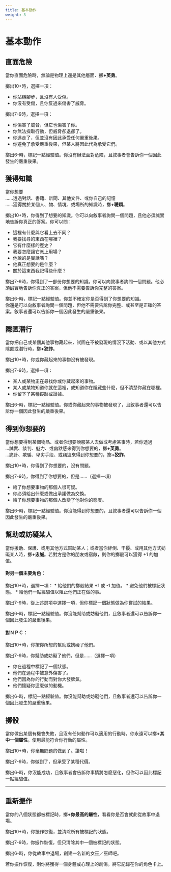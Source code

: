 ```yaml
---
title: 基本動作
weight: 3
---
```


# 基本動作

<div class='Move'>

## 直面危險

當你直面危險時，無論是物理上還是其他層面．擲<b>+英勇</b>。

<tag>擲出10+時</tag>，選擇一項：
* 你站穩腳步，且沒有人受傷。
* 你沒有受傷，且你反過來傷害了威脅。

<tag>擲出7-9時</tag>，選擇一項：
* 你傷害了威脅，但它也傷害了你。
* 你無法採取行動，但威脅卻退卻了。
* 你逃走了，但並沒有因此承受任何嚴重後果。
* 你避免了承受嚴重後果，但某人將因此代為承受它們。

<tag>擲出6-時</tag>，標記一點經驗值。你沒有辦法面對危險，且敘事者會告訴你一個因此發生的嚴重後果。
</div>

<div class='Move'>

## 獲得知識

當你想要<br/>
……透過對話、書籍、新聞、其他文件、或你自己的記憶<br/>
……獲得關於某個人、物、情境、或場所的知識時，擲<b>+聰穎</b>。


<tag>擲出10+時</tag>，你得到了想要的知識。你可以向敘事者詢問一個問題，且他必須誠實地告訴你真正的答案。你可以問：
* 這裡有什麼與它看上去不同？
* 我要找尋的東西在哪裡？
* 它有什麼樣的歷史？
* 我要怎麼讓它派上用場？
* 他說的是實話嗎？
* 他真正想要的是什麼？
* 關於這東西我記得些什麼？

<tag>擲出7-9時</tag>，你得到了一部份你想要的知識。你可以向敘事者詢問一個問題。他必須誠實地告訴你真正的答案，但他不需要告訴你完整的答案。

<tag>擲出6-時</tag>，標記一點經驗值。你並不確定你是否得到了你想要的知識。<br/>
你還是可以向敘事者詢問一個問題，但他不需要告訴你完整、或甚至是正確的答案。敘事者還可以告訴你一個因此發生的嚴重後果。
</div>

<div class='Move'>

## 隱匿潛行

當你把自己或某個其他事物藏起來，試圖在不被發現的情況下活動、或以其他方式隱匿或潛行時，擲<b>+狡詐</b>。

<tag>擲出10+時</tag>，你或你藏起來的事物沒有被發現。

<tag>擲出7-9時</tag>，選擇一項：
* 某人或某物正在尋找你或你藏起來的事物。
* 某人或某物知道你就在這裡，或知道你在隱藏些什麼，但不清楚你藏在哪裡。
* 你留下了某種蹤跡或證據。

<tag>擲出6-時</tag>，標記一點經驗值。你或你藏起來的事物被發現了，且敘事者還可以告訴你一個因此發生的嚴重後果。
</div>

<div class='Move'>

## 得到你想要的

當你想要得到某個物品、或者你想要說服某人去做或考慮某事時，若你透過<br/>
…誠實、談判、魅力、或幽默感來得到你想要的，擲<b>+英勇</b>。<br/>
…詭計、欺騙、卑劣手段、或竊盜來得到你想要的，擲<b>+狡詐</b>。

<tag>擲出10+時</tag>，你得到了你想要的，沒有問題。

<tag>擲出7-9時</tag>，你得到了你想要的，但是……（選擇一項）
* 給了你想要事物的那個人很可疑。
* 你必須給出什麼或做出承諾做為交換。
* 給了你想要事物的那個人改變了他對你的態度。

<tag>擲出6-時</tag>，標記一點經驗值。你沒能得到你想要的，且敘事者還可以告訴你一個因此發生的嚴重後果。
</div>

<div class='Move'>

## 幫助或妨礙某人

當你援助、保護、或用其他方式幫助某人；或者當你絆倒、干擾、或用其他方式妨礙某人時，擲<b>+忠誠</b>。若對方是你的朋友或宿敵，則你的擲骰可以獲得 +1 的加值。

<h4>對另一個主要角色：</h4>
<tag>擲出10+時</tag>，選擇一項：
* 給他們的擲骰結果 +1 或 -1 加值。
* 避免他們被標記狀態。
* 給他們一點經驗值以阻止他們正在做的事。

<tag>擲出7-9時</tag>，從上述選項中選擇一項，但你標記一個狀態做為你嘗試的結果。

<tag>擲出6-時</tag>，標記一點經驗值。你沒能幫助或妨礙他們，且敘事者還可以告訴你一個因此發生的嚴重後果。


<h4>對ＮＰＣ：</h4>
<tag>擲出10+時</tag>，你按你所想的幫助或妨礙了他們。

<tag>擲出7-9時</tag>，你幫助或妨礙了他們，但是……（選擇一項）
* 你在過程中標記了一個狀態。
* 他們在過程中被意外傷害了。
* 他們因為你的行動而對你大發脾氣。
* 他們懷疑你這麼做的動機。

<tag>擲出6-時</tag>，標記一點經驗值。你沒能幫助或妨礙他們，且敘事者還可以告訴你一個因此發生的嚴重後果。
</div>

<div class='Move'>

## 擲骰

當你做出某個有機會失敗，且沒有任何動作可以適用的行動時，你永遠可以擲<b>+其中一個屬性</b>。使用最能符合你行動的屬性。

<tag>擲出10+時</tag>，你毫無問題的做到了。讚啦！

<tag>擲出7-9時</tag>，你做到了，但承受了某種代價。

<tag>擲出6-時</tag>，你沒能成功，且敘事者會告訴你事情將怎麼惡化，但你可以因此標記一點經驗值。
</div>

---

<div class='Move'>

## 重新振作

當你的八個狀態都被標記時，擲<b>+你最高的屬性</b>，看看你是否會就此從故事中退場。

<tag>擲出10+時</tag>，你振作恢復，並清除所有被標記的狀態。

<tag>擲出7-9時</tag>，你振作恢復，但只清除其中一個被標記的狀態。

<tag>擲出6-時</tag>，你從故事中退場，創建一名新的女巫／巫師吧。

若你振作恢復，則你將獲得一個身體或心理上的創傷。將它記錄在你的角色卡上。
</div>